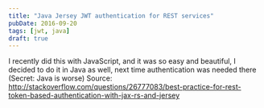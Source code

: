 ```yaml
---
title: "Java Jersey JWT authentication for REST services"
pubDate: 2016-09-20
tags: [jwt, java]
draft: true
---
```


I recently did this with JavaScript, and it was so easy and beautiful, I decided to do it in Java as well, next time authentication was needed there (Secret: Java is worse) Source: http://stackoverflow.com/questions/26777083/best-practice-for-rest-token-based-authentication-with-jax-rs-and-jersey
